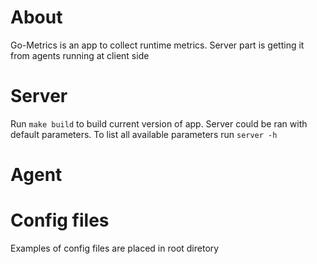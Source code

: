# About
Go-Metrics is an app to collect runtime metrics. Server part is getting it from agents running at client side

# Server
Run `make build` to build current version of app. Server could be ran with default parameters.
To list all available parameters run `server -h`

# Agent


# Config files
Examples of config files are placed in root diretory
